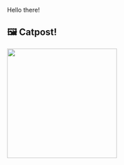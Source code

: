 Hello there!



## 🖼️ Catpost!

<sub>
    <img src="https://cdn2.thecatapi.com/images/5ao.jpg" height="256">
</sub>

